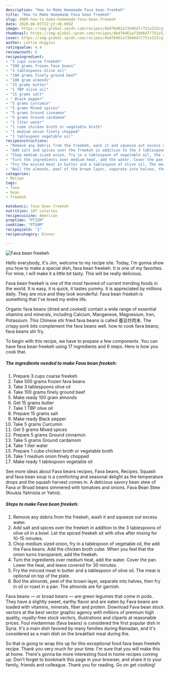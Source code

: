 ```yaml
---
description: "How to Make Homemade Fava bean freekeh"
title: "How to Make Homemade Fava bean freekeh"
slug: 4089-how-to-make-homemade-fava-bean-freekeh
date: 2020-06-07T22:22:49.099Z
image: https://img-global.cpcdn.com/recipes/4bd76461a73b66d7/751x532cq70/fava-bean-freekeh-recipe-main-photo.jpg
thumbnail: https://img-global.cpcdn.com/recipes/4bd76461a73b66d7/751x532cq70/fava-bean-freekeh-recipe-main-photo.jpg
cover: https://img-global.cpcdn.com/recipes/4bd76461a73b66d7/751x532cq70/fava-bean-freekeh-recipe-main-photo.jpg
author: Lettie Higgins
ratingvalue: 4.4
reviewcount: 6
recipeingredient:
- "3 cups coarse freekeh"
- "500 grams frozen fava beans"
- "3 tablespoons olive oil"
- "100 grams finely ground beef"
- "100 gram almonds"
- "15 grams butter"
- "1 TBP olive oil"
- "15 grams salt"
- " Black pepper"
- "5 grams Curcumin"
- "5 grams Mixed spices"
- "5 grams Ground cinnamon"
- "5 grams Ground cardamom"
- "1 liter water"
- "1 cube chicken broth or vegetable broth"
- "1 medium onion finely chopped"
- "1 tablespoon vegetable oil"
recipeinstructions:
- "Remove any debris from the freekeh, wash it and squeeze out excess water."
- "Add salt and spices over the freekeh in addition to the 3 tablespoons of olive oil in a bowl. Let the spiced freekeh sit with olive after mixing for 10-15 minutes."
- "Chop medium sized onion, fry in a tablespoon of vegetable oil, the add the Fava beans. Add the chicken broth cube. When you feel that the onion turns transparent, add the freekeh."
- "Turn the ingredients over medium heat, add the water. Cover the pan. Lower the heat, and leave covered for 30 minutes."
- "Fry the minced meat in butter and a tablespoon of olive oil. The meat is optional on top of the plate."
- "Boil the almonds, peel of the brown layer, separate into halves, then fry in oil or roast in a pan. The almonds are for garnish."
categories:
- Recipe
tags:
- fava
- bean
- freekeh

katakunci: fava bean freekeh 
nutrition: 187 calories
recipecuisine: American
preptime: "PT32M"
cooktime: "PT50M"
recipeyield: "2"
recipecategory: Dinner

---
```



![Fava bean freekeh](https://img-global.cpcdn.com/recipes/4bd76461a73b66d7/751x532cq70/fava-bean-freekeh-recipe-main-photo.jpg)

Hello everybody, it's Jim, welcome to my recipe site. Today, I'm gonna show you how to make a special dish, fava bean freekeh. It is one of my favorites. For mine, I will make it a little bit tasty. This will be really delicious.

Fava bean freekeh is one of the most favored of current trending foods in the world. It is easy, it is quick, it tastes yummy. It is appreciated by millions daily. They are nice and they look wonderful. Fava bean freekeh is something that I've loved my entire life.

Organic fava beans (dried and cooked) contain a wide range of essential vitamins and minerals, including Calcium, Manganese, Magnesium, Iron, Potassium. This Chinese stir fried fava beans is called 蚕豆炒肉末. The crispy pork bits complement the fava beans well. how to cook fava beans; fava beans stir fry.


To begin with this recipe, we have to prepare a few components. You can have fava bean freekeh using 17 ingredients and 6 steps. Here is how you cook that.

<!--inarticleads1-->

##### The ingredients needed to make Fava bean freekeh:

1. Prepare 3 cups coarse freekeh
1. Take 500 grams frozen fava beans
1. Take 3 tablespoons olive oil
1. Take 100 grams finely ground beef
1. Make ready 100 gram almonds
1. Get 15 grams butter
1. Take 1 TBP olive oil
1. Prepare 15 grams salt
1. Make ready  Black pepper
1. Take 5 grams Curcumin
1. Get 5 grams Mixed spices
1. Prepare 5 grams Ground cinnamon
1. Take 5 grams Ground cardamom
1. Take 1 liter water
1. Prepare 1 cube chicken broth or vegetable broth
1. Take 1 medium onion finely chopped
1. Make ready 1 tablespoon vegetable oil


See more ideas about Fava beans recipes, Fava beans, Recipes. Squash and fava bean soup is a comforting and seasonal delight as the temperature drops and the squash harvest comes in. A delicious savory bean stew of Fava or Broad beans simmered with tomatoes and onions. Fava Bean Stew (Koukia Yahnista or Yahni). 

<!--inarticleads2-->

##### Steps to make Fava bean freekeh:

1. Remove any debris from the freekeh, wash it and squeeze out excess water.
1. Add salt and spices over the freekeh in addition to the 3 tablespoons of olive oil in a bowl. Let the spiced freekeh sit with olive after mixing for 10-15 minutes.
1. Chop medium sized onion, fry in a tablespoon of vegetable oil, the add the Fava beans. Add the chicken broth cube. When you feel that the onion turns transparent, add the freekeh.
1. Turn the ingredients over medium heat, add the water. Cover the pan. Lower the heat, and leave covered for 30 minutes.
1. Fry the minced meat in butter and a tablespoon of olive oil. The meat is optional on top of the plate.
1. Boil the almonds, peel of the brown layer, separate into halves, then fry in oil or roast in a pan. The almonds are for garnish.


Fava beans — or broad beans — are green legumes that come in pods. They have a slightly sweet, earthy flavor and are eaten by Fava beans are loaded with vitamins, minerals, fiber and protein. Download Fava bean stock vectors at the best vector graphic agency with millions of premium high quality, royalty-free stock vectors, illustrations and cliparts at reasonable prices. Foul medammas (fava beans) is considered the first popular dish in Syria. It&#39;s a main dish favored by many families during Ramadan, and it&#39;s considered as a main dish on the breakfast meal during the. 

So that is going to wrap this up for this exceptional food fava bean freekeh recipe. Thank you very much for your time. I'm sure that you will make this at home. There's gonna be more interesting food in home recipes coming up. Don't forget to bookmark this page in your browser, and share it to your family, friends and colleague. Thank you for reading. Go on get cooking!
